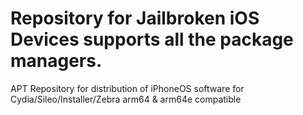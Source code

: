 # Repository for Jailbroken iOS Devices supports all the package managers.
APT Repository for distribution of iPhoneOS software for Cydia/Sileo/Installer/Zebra arm64 & arm64e compatible
